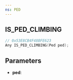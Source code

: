 ```yaml
---
ns: PED
---
```

## IS_PED_CLIMBING

```c
// 0x53E8CB4F48BFE623
Any IS_PED_CLIMBING(Ped ped);
```

## Parameters
* **ped**:

